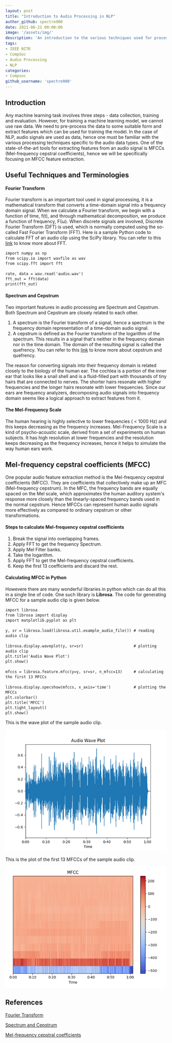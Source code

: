 ```yaml
---
layout: post
title: "Introduction to Audio Processing in NLP"
author_github: spectre900
date: 2021-06-21 00:00:00
image: '/assets/img/'
description: 'An introduction to the various techniques used for processing audio in NLP.'
tags:
- IEEE NITK
- CompSoc
- Audio Processing
- NLP
categories:
- Compsoc
github_username: 'spectre900'
---
```



## Introduction

Any machine learning task involves three steps - data collection, training and evaluation. However, for training a machine learning model, we cannot use raw data. We need to pre-process the data to some suitable form and extract features which can be used for training the model. In the case of NLP, audio signals are used as data, hence one must be familiar with the various processing techniques specific to the audio data types. One of the state-of-the-art tools for extracting features from an audio signal is MFCCs (Mel-frequency cepstral coefficients), hence we will be specifically focusing on MFCC feature extraction.


## Useful Techniques and Terminologies


#### Fourier Transform

Fourier transform is an important tool used in signal processing, it is a mathematical transform that converts a time-domain signal into a frequency domain signal. When we calculate a Fourier transform, we begin with a function of time, f(t), and through mathematical decomposition, we produce a function of frequency, F(&omega;). When discrete signals are involved, Discrete Fourier Transform (DFT) is used, which is normally computed using the so-called Fast Fourier Transform (FFT). Here is a sample Python code to calculate FFT of an audio clip using the SciPy library. You can refer to this [link](https://en.wikipedia.org/wiki/Fast_Fourier_transform) to know more about FFT.

```
import numpy as np
from scipy.io import wavfile as wav
from scipy.fft import fft

rate, data = wav.read('audio.wav')
fft_out = fft(data)
print(fft_out)
```

#### Spectrum and Cepstrum

Two important features in audio processing are Spectrum and Cepstrum. Both Spectrum and Cepstrum are closely related to each other.

1. A spectrum is the Fourier transform of a signal, hence a spectrum is the frequency domain representation of a time-domain audio signal.
2. A cepstrum is defined as the Fourier transform of the logarithm of the spectrum. This results in a signal that's neither in the frequency domain nor in the time domain. The domain of the resulting signal is called the quefrency. You can refer to this [link](https://en.wikipedia.org/wiki/Cepstrum) to know more about cepstrum and quefrency.

The reason for converting signals into their frequency domain is related closely to the biology of the human ear. The cochlea is a portion of the inner ear that looks like a snail shell and is a fluid-filled part with thousands of tiny hairs that are connected to nerves. The shorter hairs resonate with higher frequencies and the longer hairs resonate with lower frequencies. Since our ears are frequency analyzers, decomposing audio signals into frequency domain seems like a logical approach to extract features from it.


#### The Mel-Frequency Scale

The human hearing is highly selective to lower frequencies ( < 1000 Hz) and this keeps decreasing as the frequency increases. Mel-Frequency Scale is a kind of psycho-acoustic scale, derived from a set of experiments on human subjects. It has high resolution at lower frequencies and the resolution keeps decreasing as the frequency increases, hence it helps to simulate the way human ears work.

## Mel-frequency cepstral coefficients (MFCC)

One popular audio feature extraction method is the Mel-frequency cepstral coefficients (MFCC). They are coefficients that collectively make up an MFC (Mel-frequency cepstrum). In the MFC, the frequency bands are equally spaced on the Mel scale, which approximates the human auditory system's response more closely than the linearly-spaced frequency bands used in the normal cepstrum. Hence MFCCs can represent human audio signals more effectively as compared to ordinary cepstrum or other transformations.


#### Steps to calculate Mel-frequency cepstral coefficients

1. Break the signal into overlapping frames.
2. Apply FFT to get the frequency Spectrum.
3. Apply Mel Filter banks.
4. Take the logarithm.
5. Apply FFT to get the Mel-frequency cepstral coefficients.
6. Keep the first 13 coefficients and discard the rest.


#### Calculating MFCC in Python

Howevere there are many wonderful libraries in python which can do all this in a single line of code. One such library is **Librosa**. The code for generating MFCC for a sample audio clip is given below.

```
import librosa
from librosa import display
import matplotlib.pyplot as plt

y, sr = librosa.load(librosa.util.example_audio_file()) # reading audio clip

librosa.display.waveplot(y, sr=sr)                      # plotting audio clip
plt.title('Audio Wave Plot')
plt.show()

mfccs = librosa.feature.mfcc(y=y, sr=sr, n_mfcc=13)     # calculating the first 13 MFCCs

librosa.display.specshow(mfccs, x_axis='time')          # plotting the MFCCs
plt.colorbar()
plt.title('MFCC')
plt.tight_layout()
plt.show()
```

This is the wave plot of the sample audio clip.

![Wave Plot of Sample Audio Clip](/blog/assets/img/Audio-Processing-NLP/wave.png)

This is the plot of the first 13 MFCCs of the sample audio clip.

![MFCC Plot of Sample Audio Clip](/blog/assets/img/Audio-Processing-NLP/mfcc.png)

## References

[Fourier Transform](https://en.wikipedia.org/wiki/Fourier_transform)

[Spectrum and Cepstrum](https://agilescientific.com/blog/2012/3/23/the-spectrum-of-the-spectrum.html)

[Mel-frequency cepstral coefficients](https://en.wikipedia.org/wiki/Mel-frequency_cepstrum)
